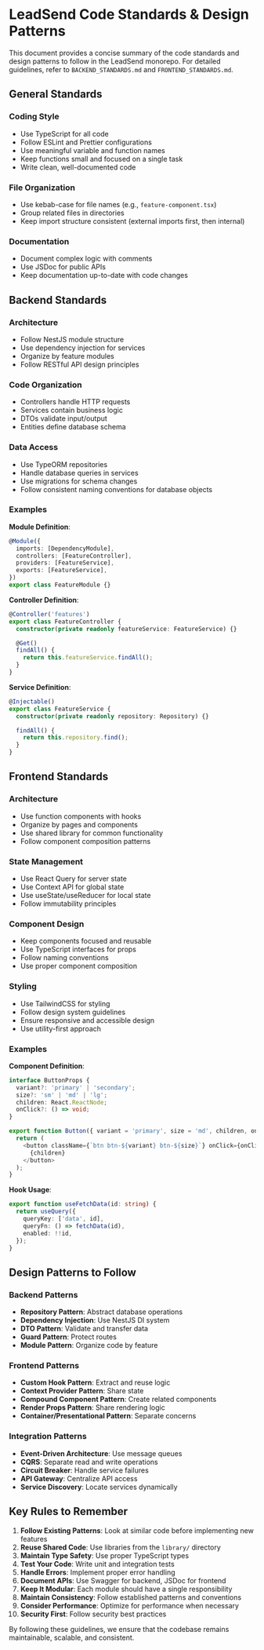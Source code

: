 # LeadSend Code Standards & Design Patterns

This document provides a concise summary of the code standards and design patterns to follow in the LeadSend monorepo. For detailed guidelines, refer to `BACKEND_STANDARDS.md` and `FRONTEND_STANDARDS.md`.

## General Standards

### Coding Style

- Use TypeScript for all code
- Follow ESLint and Prettier configurations
- Use meaningful variable and function names
- Keep functions small and focused on a single task
- Write clean, well-documented code

### File Organization

- Use kebab-case for file names (e.g., `feature-component.tsx`)
- Group related files in directories
- Keep import structure consistent (external imports first, then internal)

### Documentation

- Document complex logic with comments
- Use JSDoc for public APIs
- Keep documentation up-to-date with code changes

## Backend Standards

### Architecture

- Follow NestJS module structure
- Use dependency injection for services
- Organize by feature modules
- Follow RESTful API design principles

### Code Organization

- Controllers handle HTTP requests
- Services contain business logic
- DTOs validate input/output
- Entities define database schema

### Data Access

- Use TypeORM repositories
- Handle database queries in services
- Use migrations for schema changes
- Follow consistent naming conventions for database objects

### Examples

**Module Definition**:

```typescript
@Module({
  imports: [DependencyModule],
  controllers: [FeatureController],
  providers: [FeatureService],
  exports: [FeatureService],
})
export class FeatureModule {}
```

**Controller Definition**:

```typescript
@Controller('features')
export class FeatureController {
  constructor(private readonly featureService: FeatureService) {}

  @Get()
  findAll() {
    return this.featureService.findAll();
  }
}
```

**Service Definition**:

```typescript
@Injectable()
export class FeatureService {
  constructor(private readonly repository: Repository) {}

  findAll() {
    return this.repository.find();
  }
}
```

## Frontend Standards

### Architecture

- Use function components with hooks
- Organize by pages and components
- Use shared library for common functionality
- Follow component composition patterns

### State Management

- Use React Query for server state
- Use Context API for global state
- Use useState/useReducer for local state
- Follow immutability principles

### Component Design

- Keep components focused and reusable
- Use TypeScript interfaces for props
- Follow naming conventions
- Use proper component composition

### Styling

- Use TailwindCSS for styling
- Follow design system guidelines
- Ensure responsive and accessible design
- Use utility-first approach

### Examples

**Component Definition**:

```typescript
interface ButtonProps {
  variant?: 'primary' | 'secondary';
  size?: 'sm' | 'md' | 'lg';
  children: React.ReactNode;
  onClick?: () => void;
}

export function Button({ variant = 'primary', size = 'md', children, onClick }: ButtonProps) {
  return (
    <button className={`btn btn-${variant} btn-${size}`} onClick={onClick}>
      {children}
    </button>
  );
}
```

**Hook Usage**:

```typescript
export function useFetchData(id: string) {
  return useQuery({
    queryKey: ['data', id],
    queryFn: () => fetchData(id),
    enabled: !!id,
  });
}
```

## Design Patterns to Follow

### Backend Patterns

- **Repository Pattern**: Abstract database operations
- **Dependency Injection**: Use NestJS DI system
- **DTO Pattern**: Validate and transfer data
- **Guard Pattern**: Protect routes
- **Module Pattern**: Organize code by feature

### Frontend Patterns

- **Custom Hook Pattern**: Extract and reuse logic
- **Context Provider Pattern**: Share state
- **Compound Component Pattern**: Create related components
- **Render Props Pattern**: Share rendering logic
- **Container/Presentational Pattern**: Separate concerns

### Integration Patterns

- **Event-Driven Architecture**: Use message queues
- **CQRS**: Separate read and write operations
- **Circuit Breaker**: Handle service failures
- **API Gateway**: Centralize API access
- **Service Discovery**: Locate services dynamically

## Key Rules to Remember

1. **Follow Existing Patterns**: Look at similar code before implementing new features
2. **Reuse Shared Code**: Use libraries from the `library/` directory
3. **Maintain Type Safety**: Use proper TypeScript types
4. **Test Your Code**: Write unit and integration tests
5. **Handle Errors**: Implement proper error handling
6. **Document APIs**: Use Swagger for backend, JSDoc for frontend
7. **Keep It Modular**: Each module should have a single responsibility
8. **Maintain Consistency**: Follow established patterns and conventions
9. **Consider Performance**: Optimize for performance when necessary
10. **Security First**: Follow security best practices

By following these guidelines, we ensure that the codebase remains maintainable, scalable, and consistent.
